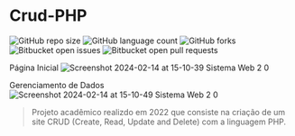 # Crud-PHP

![GitHub repo size](https://img.shields.io/github/repo-size/juliosn/projectWebPHP-Crud?style=for-the-badge)
![GitHub language count](https://img.shields.io/github/languages/count/juliosn/projectWebPHP-Crud?style=for-the-badge)
![GitHub forks](https://img.shields.io/github/forks/juliosn/projectWebPHP-Crud?style=for-the-badge)
![Bitbucket open issues](https://img.shields.io/bitbucket/issues/juliosn/projectWebPHP-Crud?style=for-the-badge)
![Bitbucket open pull requests](https://img.shields.io/bitbucket/pr-raw/juliosn/projectWebPHP-Crud?style=for-the-badge)

Página Inicial
![Screenshot 2024-02-14 at 15-10-39 Sistema Web 2 0](https://github.com/juliosn/projectWebPHP-Crud/assets/99426563/6f6d7e39-9074-489a-9fc6-20ab138fa589)

Gerenciamento de Dados
![Screenshot 2024-02-14 at 15-10-49 Sistema Web 2 0](https://github.com/juliosn/projectWebPHP-Crud/assets/99426563/1ad20fd0-99f4-4999-9741-5783ca9dfbb8)

> Projeto acadêmico realizdo em 2022 que consiste na criação de um site CRUD (Create, Read, Update and Delete) com a linguagem PHP.
